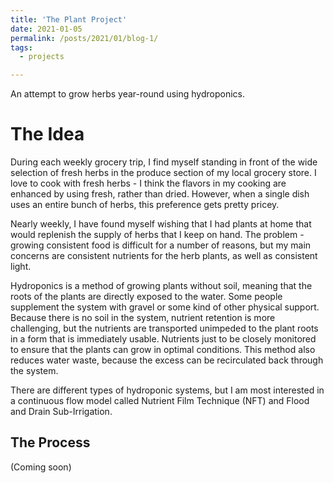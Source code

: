 ```yaml
---
title: 'The Plant Project'
date: 2021-01-05
permalink: /posts/2021/01/blog-1/
tags:
  - projects

---
```


An attempt to grow herbs year-round using hydroponics.

The Idea
======
During each weekly grocery trip, I find myself standing in front of the wide selection of fresh herbs in the produce section of my local grocery store. I love to cook with fresh herbs - I think the flavors in my cooking are enhanced by using fresh, rather than dried. However, when a single dish uses an entire bunch of herbs, this preference gets pretty pricey.

Nearly weekly, I have found myself wishing that I had plants at home that would replenish the supply of herbs that I keep on hand. The problem - growing consistent food is difficult for a number of reasons, but my main concerns are consistent nutrients for the herb plants, as well as consistent light.

Hydroponics is a method of growing plants without soil, meaning that the roots of the plants are directly exposed to the water. Some people supplement the system with gravel or some kind of other physical support. Because there is no soil in the system, nutrient retention is more challenging, but the nutrients are transported unimpeded to the plant roots in a form that is immediately usable. Nutrients just to be closely monitored to ensure that the plants can grow in optimal conditions. This method also reduces water waste, because the excess can be recirculated back through the system.

There are different types of hydroponic systems, but I am most interested in a continuous flow model called Nutrient Film Technique (NFT) and Flood and Drain Sub-Irrigation.

The Process
------
(Coming soon)
